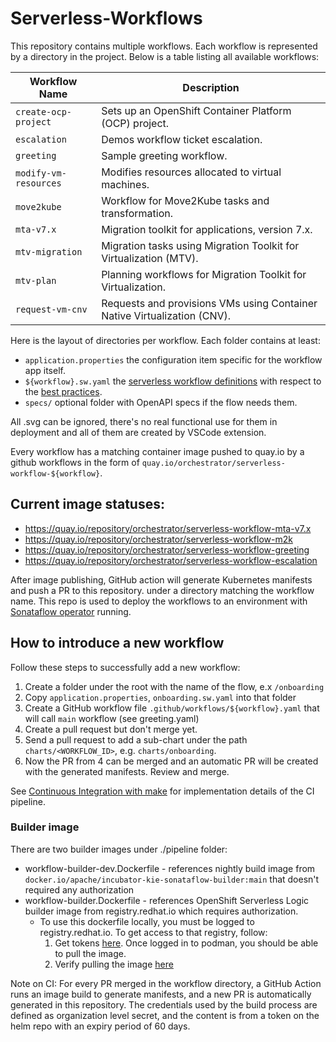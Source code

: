 # Serverless-Workflows

This repository contains multiple workflows. Each workflow is represented by a directory in the project. Below is a table listing all available workflows:

| Workflow Name                    | Description                                       |
|----------------------------------|---------------------------------------------------|
| `create-ocp-project`             | Sets up an OpenShift Container Platform (OCP) project. |
| `escalation`                     | Demos workflow ticket escalation.          |
| `greeting`                       | Sample greeting workflow.                         |
| `modify-vm-resources`            | Modifies resources allocated to virtual machines. |
| `move2kube`                      | Workflow for Move2Kube tasks and transformation.  |
| `mta-v7.x`                       | Migration toolkit for applications, version 7.x.  |
| `mtv-migration`                  | Migration tasks using Migration Toolkit for Virtualization (MTV). |
| `mtv-plan`                       | Planning workflows for Migration Toolkit for Virtualization. |
| `request-vm-cnv`                 | Requests and provisions VMs using Container Native Virtualization (CNV). |

Here is the layout of directories per workflow. Each folder contains at least:

- `application.properties` the configuration item specific for the workflow app itself.
- `${workflow}.sw.yaml` the [serverless workflow definitions][1] with respect to the [best practices][4].
- `specs/` optional folder with OpenAPI specs if the flow needs them.

All .svg can be ignored, there's no real functional use for them in deployment
and all of them are created by VSCode extension.

Every workflow has a matching container image pushed to quay.io by a github workflows
in the form of `quay.io/orchestrator/serverless-workflow-${workflow}`.

## Current image statuses:

- https://quay.io/repository/orchestrator/serverless-workflow-mta-v7.x
- https://quay.io/repository/orchestrator/serverless-workflow-m2k
- https://quay.io/repository/orchestrator/serverless-workflow-greeting
- https://quay.io/repository/orchestrator/serverless-workflow-escalation

After image publishing, GitHub action will generate Kubernetes manifests and push a PR to this repository.
under a directory matching the workflow name. This repo is used to deploy the workflows to an environment
with [Sonataflow operator][2] running.

## How to introduce a new workflow

Follow these steps to successfully add a new workflow:

1. Create a folder under the root with the name of the flow, e.x `/onboarding`
2. Copy `application.properties`, `onboarding.sw.yaml` into that folder
3. Create a GitHub workflow file `.github/workflows/${workflow}.yaml` that will call `main` workflow (see greeting.yaml)
4. Create a pull request but don't merge yet.
5. Send a pull request to add a sub-chart under the path `charts/<WORKFLOW_ID>`, e.g. `charts/onboarding`.
6. Now the PR from 4 can be merged and an automatic PR will be created with the generated manifests. Review and merge.

See [Continuous Integration with make](https://github.com/rhdhorchestrator/serverless-workflows/blob/main/make.md) for implementation details of the CI pipeline.

### Builder image

There are two builder images under ./pipeline folder:

- workflow-builder-dev.Dockerfile - references nightly build image from `docker.io/apache/incubator-kie-sonataflow-builder:main` that doesn't required any authorization
- workflow-builder.Dockerfile - references OpenShift Serverless Logic builder image from registry.redhat.io which requires authorization.
  - To use this dockerfile locally, you must be logged to registry.redhat.io. To get access to that registry, follow:
    1. Get tokens [here](https://access.redhat.com/terms-based-registry/accounts). Once logged in to podman, you should be able to pull the image.
    2. Verify pulling the image [here](https://catalog.redhat.com/software/containers/openshift-serverless-1-tech-preview/logic-swf-builder-rhel8/6483079349c48023fc262858?architecture=amd64&image=65e1a56104e00058ecdd52eb&container-tabs=gti)

Note on CI:
For every PR merged in the workflow directory, a GitHub Action runs an image build to generate manifests, and a new PR is automatically generated in this repository.
The credentials used by the build process are defined as organization level secret, and the content is from a token on the helm repo with an expiry period of 60 days.

[1]: https://github.com/serverlessworkflow/specification/tree/main?tab=readme-ov-file#documentation
[2]: https://github.com/apache/incubator-kie-kogito-serverless-operator/
[4]: https://github.com/rhdhorchestrator/serverless-workflows/blob/main/best-practices.md
